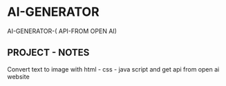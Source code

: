 # AI-GENERATOR
AI-GENERATOR-( API-FROM OPEN AI)
## PROJECT - NOTES 
Convert text to image with  html - css - java script and get api from open ai website 
